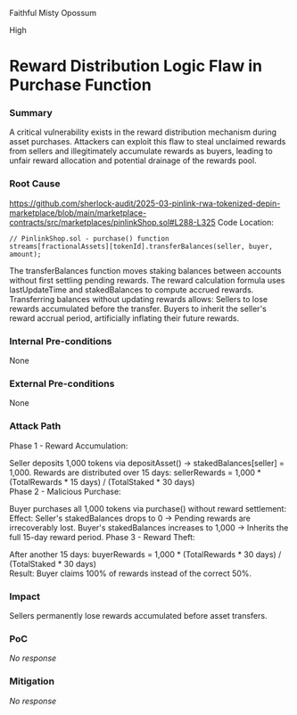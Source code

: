 Faithful Misty Opossum

High

# Reward Distribution Logic Flaw in Purchase Function

### Summary

A critical vulnerability exists in the reward distribution mechanism during asset purchases. Attackers can exploit this flaw to steal unclaimed rewards from sellers and illegitimately accumulate rewards as buyers, leading to unfair reward allocation and potential drainage of the rewards pool.

### Root Cause

https://github.com/sherlock-audit/2025-03-pinlink-rwa-tokenized-depin-marketplace/blob/main/marketplace-contracts/src/marketplaces/pinlinkShop.sol#L288-L325
Code Location:
```solidity
// PinlinkShop.sol - purchase() function  
streams[fractionalAssets][tokenId].transferBalances(seller, buyer, amount);  
```
The transferBalances function moves staking balances between accounts ​without first settling pending rewards.
The reward calculation formula uses lastUpdateTime and stakedBalances to compute accrued rewards. Transferring balances without updating rewards allows:
​Sellers to lose rewards accumulated before the transfer.
​Buyers to inherit the seller's reward accrual period, artificially inflating their future rewards.

### Internal Pre-conditions

None

### External Pre-conditions

None

### Attack Path

​Phase 1 - Reward Accumulation:

Seller deposits 1,000 tokens via depositAsset() → stakedBalances[seller] = 1,000.
Rewards are distributed over 15 days:
sellerRewards = 1,000 * (TotalRewards * 15 days) / (TotalStaked * 30 days)  
​Phase 2 - Malicious Purchase:

Buyer purchases all 1,000 tokens via purchase() without reward settlement:
Effect:
Seller's stakedBalances drops to 0 → Pending rewards are irrecoverably lost.
Buyer's stakedBalances increases to 1,000 → Inherits the full 15-day reward period.
​Phase 3 - Reward Theft:

After another 15 days:
buyerRewards = 1,000 * (TotalRewards * 30 days) / (TotalStaked * 30 days)  
​Result: Buyer claims ​100% of rewards instead of the correct 50%.

### Impact

Sellers permanently lose rewards accumulated before asset transfers.

### PoC

_No response_

### Mitigation

_No response_